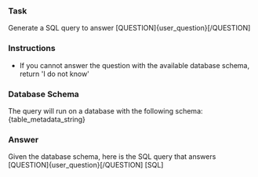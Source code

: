 ### Task
Generate a SQL query to answer [QUESTION]{user_question}[/QUESTION]

### Instructions
- If you cannot answer the question with the available database schema, return 'I do not know'

### Database Schema
The query will run on a database with the following schema:
{table_metadata_string}

### Answer
Given the database schema, here is the SQL query that answers [QUESTION]{user_question}[/QUESTION]
[SQL]
